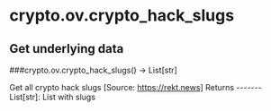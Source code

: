 # crypto.ov.crypto_hack_slugs

## Get underlying data 
###crypto.ov.crypto_hack_slugs() -> List[str]

Get all crypto hack slugs
    [Source: https://rekt.news]
    Returns
    -------
    List[str]:
        List with slugs
